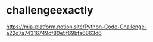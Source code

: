 # challengeexactly
https://mia-platform.notion.site/Python-Code-Challenge-a22d7a74316749df80e5f69bfa6863d6
